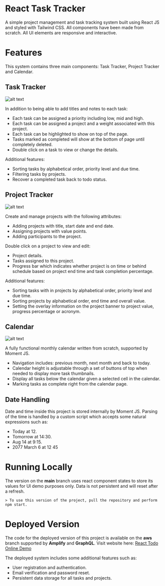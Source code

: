 # React Task Tracker

A simple project management and task tracking system built using React JS and styled with Tailwind CSS. All components have been made from scratch. All UI elements are responsive and interactive.

# Features

This system contains three main components: Task Tracker, Project Tracker and Calendar.

## Task Tracker

![alt text](https://github.com/jerrykress/ReactJS-Project-Tracker/blob/main/screenshots/task-page.png?raw=true)

In addition to being able to add titles and notes to each task:

- Each task can be assigned a priority including low, mid and high.
- Each task can be assigned a project and a weight associated with this project.
- Each task can be highlighted to show on top of the page.
- Tasks marked as completed will show at the bottom of page until completely deleted.
- Double click on a task to view or change the details.

Additional features:

- Sorting tasks by alphabetical order, priority level and due time.
- Filtering tasks by projects.
- Recover a completed task back to todo status.

## Project Tracker

![alt text](https://github.com/jerrykress/ReactJS-Project-Tracker/blob/main/screenshots/project-page-date.png?raw=true)

Create and manage projects with the following attributes:

- Adding projects with title, start date and end date.
- Assigning projects with value points.
- Adding participants to the project.

Double click on a project to view and edit:

- Project details.
- Tasks assigned to this project.
- Progress bar which indicates whether project is on time or behind schedule based on project end time and task completion percentage.

Additional features:

- Sorting tasks with in projects by alphabetical order, priority level and due time.
- Sorting projects by alphabetical order, end time and overall value.
- Setting the overlay information on the project banner to project value, progress percentage or acronym.

## Calendar

![alt text](https://github.com/jerrykress/ReactJS-Project-Tracker/blob/main/screenshots/calendar-page.png?raw=true)

A fully functional monthly calendar written from scratch, supported by Moment JS.

- Navigation includes: previous month, next month and back to today.
- Calendar height is adjustable through a set of buttons of top when needed to display more task thumbnails.
- Display all tasks below the calendar given a selected cell in the calendar.
- Marking tasks as complete right from the calendar page.

## Date Handling

Date and time inside this project is stored internally by Moment JS. Parsing of the time is handled by a custom script which accepts some natural expressions such as:

- Today at 12.
- Tomorrow at 14:30.
- Aug 14 at 9:15.
- 2077 March 6 at 12 45

# Running Locally

The version on the **main** branch uses react component states to store its values for UI demo purposes only. Data is not persistent and will reset after a refresh.

    > To use this version of the project, pull the repository and perform npm start.

# Deployed Version

The code for the deployed version of this project is available on the **aws** branch supported by **Amplify** and **GraphQL**.
Visit website here: [React Todo Online Demo](https://aws.d3t0l5fc0bu395.amplifyapp.com/)

The deployed system includes some additional features such as:

- User registration and authentication.
- Email verification and password reset.
- Persistent data storage for all tasks and projects.
